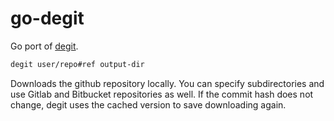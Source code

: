 # go-degit

Go port of [degit](https://github.com/rich-harris/degit).

```bash
degit user/repo#ref output-dir
```

Downloads the github repository locally. You can specify subdirectories and use Gitlab and Bitbucket repositories as well. If the commit hash does not change, degit uses the cached version to save downloading again.
